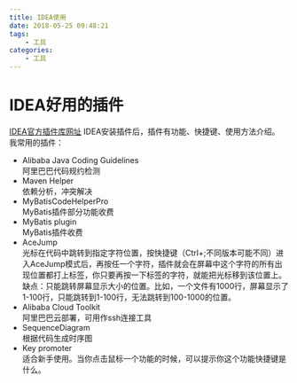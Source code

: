 ```yaml
---
title: IDEA使用
date: 2018-05-25 09:48:21
tags:
    - 工具
categories:
    - 工具
---
```

# IDEA好用的插件
[IDEA官方插件库网址](https://plugins.jetbrains.com/)
IDEA安装插件后，插件有功能、快捷键、使用方法介绍。
我常用的插件：
- Alibaba Java Coding Guidelines  
阿里巴巴代码规约检测
- Maven Helper  
依赖分析，冲突解决
- MyBatisCodeHelperPro  
MyBatis插件部分功能收费
- MyBatis plugin  
MyBatis插件收费
- AceJump  
光标在代码中跳转到指定字符位置，按快捷键（Ctrl+;不同版本可能不同）进入AceJump模式后，再按任一个字符，插件就会在屏幕中这个字符的所有出现位置都打上标签，你只要再按一下标签的字符，就能把光标移到该位置上。
缺点：只能跳转屏幕显示大小的位置。比如，一个文件有1000行，屏幕显示了1-100行，只能跳转到1-100行，无法跳转到100-1000的位置。
- Alibaba Cloud Toolkit  
阿里巴巴云部署，可用作ssh连接工具
- SequenceDiagram  
根据代码生成时序图
- Key promoter  
适合新手使用。当你点击鼠标一个功能的时候，可以提示你这个功能快捷键是什么。
